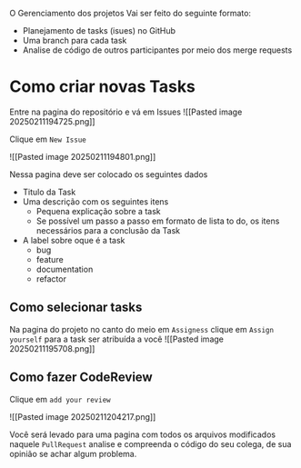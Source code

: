 O Gerenciamento dos projetos Vai ser feito do seguinte formato:

- Planejamento de tasks (isues) no GitHub
- Uma branch para cada task
- Analise de código de outros participantes por meio dos merge requests

# Como criar novas Tasks

Entre na pagina do repositório  e vá em Issues
![[Pasted image 20250211194725.png]]

Clique em `New Issue` 

![[Pasted image 20250211194801.png]]

Nessa pagina deve ser colocado os seguintes dados

- Titulo da Task
- Uma descrição com os seguintes itens
	- Pequena explicação sobre a task
	- Se possível um passo a passo em formato de lista to do, os itens necessários para a conclusão da Task 
- A label sobre oque é a task
	- bug
	- feature
	- documentation
	- refactor


## Como selecionar tasks

Na pagina do projeto no canto do meio em `Assigness` clique em `Assign yourself` para a task ser atribuída a você
![[Pasted image 20250211195708.png]]


## Como fazer CodeReview

Clique em `add your review` 

![[Pasted image 20250211204217.png]]

Você será levado para uma pagina com todos os arquivos modificados naquele `PullRequest` analise e compreenda o código do seu colega, de sua opinião se achar algum problema.